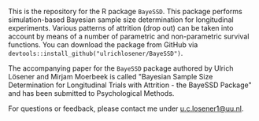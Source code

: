 This is the repository for the R package `BayeSSD`. This package performs simulation-based Bayesian sample size determination for longitudinal experiments. Various patterns of attrition (drop out) can be taken into account by means of a number of parametric and non-parametric survival functions. 
You can download the package from GitHub via `devtools::install_github("ulrichlosener/BayeSSD")`.

The accompanying paper for the `BayeSSD` package authored by Ulrich Lösener and Mirjam Moerbeek is called "Bayesian Sample Size Determination for Longitudinal Trials with Attrition - the BayeSSD Package" and has been submitted to Psychological Methods.

For questions or feedback, please contact me under u.c.losener1@uu.nl.
